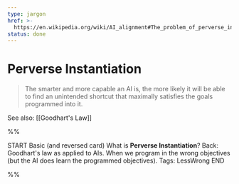 ```yaml
---
type: jargon
href: >-
  https://en.wikipedia.org/wiki/AI_alignment#The_problem_of_perverse_instantiation
status: done
---
```


# Perverse Instantiation

> The smarter and more capable an AI is, the more likely it will be able to find an unintended shortcut that maximally satisfies the goals programmed into it.

See also: [[Goodhart's Law]]

%%

START
Basic (and reversed card)
What is **Perverse Instantiation**?
Back: Goodhart's law as applied to AIs. When we program in the wrong objectives (but the AI does learn the programmed objectives).
Tags: LessWrong
END

%%


